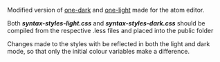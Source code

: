 Modified version of [one-dark](https://github.com/atom/one-dark-syntax) and [one-light](https://github.com/atom/one-light-syntax) made for the atom editor.

Both ***syntax-styles-light.css*** and ***syntax-styles-dark.css*** should be compiled from the respective .less files and placed into the public folder

Changes made to the styles with be reflected in both the light and dark mode, so that only the initial colour variables make a difference.